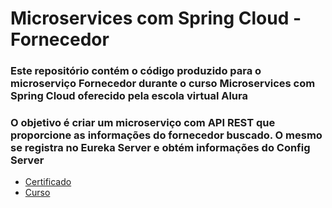 # Microservices com Spring Cloud - Fornecedor
### Este repositório contém o código produzido para o microserviço Fornecedor durante o curso Microservices com Spring Cloud oferecido pela escola virtual Alura
### O objetivo é criar um microserviço com API REST que proporcione as informações do fornecedor buscado. O mesmo se registra no Eureka Server e obtém informações do Config Server
* [Certificado](https://cursos.alura.com.br/certificate/06b35a33-c5b7-4761-ae5c-4a9a709bfe4b)
* [Curso](https://cursos.alura.com.br/course/microservices-spring-cloud-service-registry-config-server)